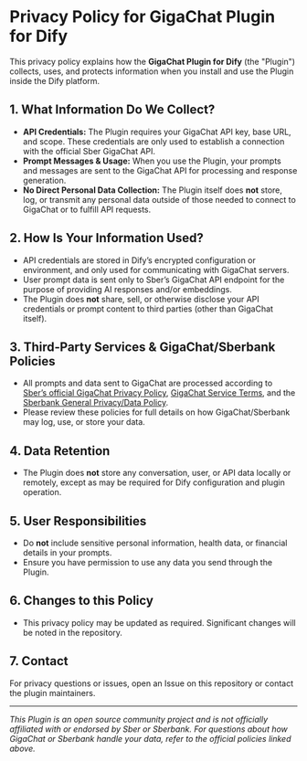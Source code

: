 # Privacy Policy for GigaChat Plugin for Dify

This privacy policy explains how the **GigaChat Plugin for Dify** (the "Plugin") collects, uses, and protects information when you install and use the Plugin inside the Dify platform.

## 1. What Information Do We Collect?

* **API Credentials:** The Plugin requires your GigaChat API key, base URL, and scope. These credentials are only used to establish a connection with the official Sber GigaChat API.
* **Prompt Messages & Usage:** When you use the Plugin, your prompts and messages are sent to the GigaChat API for processing and response generation.
* **No Direct Personal Data Collection:** The Plugin itself does **not** store, log, or transmit any personal data outside of those needed to connect to GigaChat or to fulfill API requests.

## 2. How Is Your Information Used?

* API credentials are stored in Dify’s encrypted configuration or environment, and only used for communicating with GigaChat servers.
* User prompt data is sent only to Sber’s GigaChat API endpoint for the purpose of providing AI responses and/or embeddings.
* The Plugin does **not** share, sell, or otherwise disclose your API credentials or prompt content to third parties (other than GigaChat itself).

## 3. Third‑Party Services & GigaChat/Sberbank Policies

* All prompts and data sent to GigaChat are processed according to [Sber’s official GigaChat Privacy Policy](https://developers.sber.ru/docs/ru/policies/privacy-policy), [GigaChat Service Terms](https://developers.sber.ru/legal/gigachat_service_agreement), and the [Sberbank General Privacy/Data Policy](https://www.sberbank.ru/privacy/policy#pdn).
* Please review these policies for full details on how GigaChat/Sberbank may log, use, or store your data.

## 4. Data Retention

* The Plugin does **not** store any conversation, user, or API data locally or remotely, except as may be required for Dify configuration and plugin operation.

## 5. User Responsibilities

* Do **not** include sensitive personal information, health data, or financial details in your prompts.
* Ensure you have permission to use any data you send through the Plugin.

## 6. Changes to this Policy

* This privacy policy may be updated as required. Significant changes will be noted in the repository.

## 7. Contact

For privacy questions or issues, open an Issue on this repository or contact the plugin maintainers.

---

*This Plugin is an open source community project and is not officially affiliated with or endorsed by Sber or Sberbank. For questions about how GigaChat or Sberbank handle your data, refer to the official policies linked above.*

